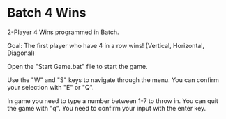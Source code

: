 # Batch 4 Wins
2-Player 4 Wins programmed in Batch.

Goal: The first player who have 4 in a row wins! (Vertical, Horizontal, Diagonal)

Open the "Start Game.bat" file to start the game.

Use the "W" and "S" keys to navigate through the menu. You can confirm your selection with "E" or "Q".

In game you need to type a number between 1-7 to throw in. You can quit the game with "q".
You need to confirm your input with the enter key.
